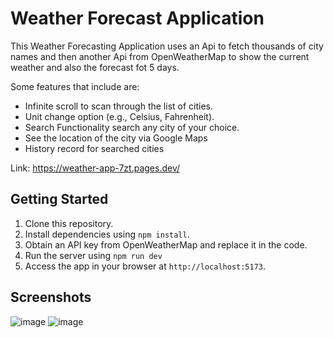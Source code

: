 # Weather Forecast Application

This Weather Forecasting Application uses an Api to fetch thousands of city names and then another Api from OpenWeatherMap to show the current weather and also the forecast fot 5 days.

Some features that include are:
- Infinite scroll to scan through the list of cities.
- Unit change option (e.g., Celsius, Fahrenheit).
- Search Functionality search any city of your choice.
- See the location of the city via Google Maps
- History record for searched cities

Link: https://weather-app-7zt.pages.dev/

## Getting Started
1. Clone this repository.
2. Install dependencies using `npm install`.
3. Obtain an API key from OpenWeatherMap and replace it in the code.
4. Run the server using `npm run dev`
5. Access the app in your browser at `http://localhost:5173`.

## Screenshots

![image](https://github.com/Kingsky1t/weather-forecast-app/assets/79399986/52221b2b-e346-4d70-b726-32d3d8a2db88)
![image](https://github.com/Kingsky1t/weather-forecast-app/assets/79399986/6329e5f7-1bd8-4f42-9d5c-3277631aefdf)

